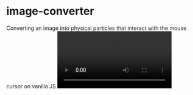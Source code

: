 # image-converter

Converting an image into physical particles that interact with the mouse cursor on vanilla JS
![Alt Text](https://github.com/The-Fiafi/image-converter/blob/main/README_FILES/example.mp4)
